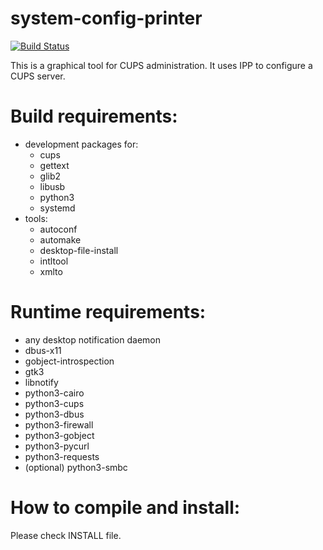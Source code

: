 # system-config-printer

[![Build Status](https://travis-ci.org/OpenPrinting/system-config-printer.svg?branch=master)](https://travis-ci.org/OpenPrinting/system-config-printer)

This is a graphical tool for CUPS administration. It uses IPP to
configure a CUPS server.

Build requirements:
===================

- development packages for:
  - cups
  - gettext
  - glib2
  - libusb
  - python3
  - systemd
- tools:
  - autoconf
  - automake
  - desktop-file-install
  - intltool
  - xmlto
  
Runtime requirements:
=====================

- any desktop notification daemon
- dbus-x11
- gobject-introspection
- gtk3
- libnotify
- python3-cairo
- python3-cups
- python3-dbus
- python3-firewall
- python3-gobject
- python3-pycurl
- python3-requests
- (optional) python3-smbc

How to compile and install:
===========================

Please check INSTALL file.
